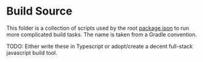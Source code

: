 # Build Source

This folder is a collection of scripts used by the root [package.json](../package.json) to run more complicated build tasks.
The name is taken from a Gradle convention.

TODO: Either write these in Typescript or adopt/create a decent full-stack javascript build tool.
